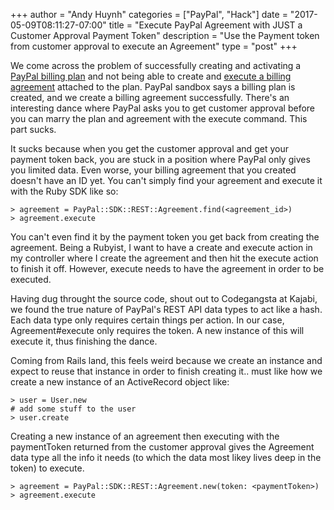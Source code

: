 +++
author = "Andy Huynh"
categories = ["PayPal", "Hack"]
date = "2017-05-09T08:11:27-07:00"
title = "Execute PayPal Agreement with JUST a Customer Approval Payment Token"
description = "Use the Payment token from customer approval to execute an Agreement"
type = "post"
+++

We come across the problem of successfully creating and activating a [PayPal billing plan](https://developer.paypal.com/docs/integration/direct/billing-plans-and-agreements/#create-a-plan) and not being able to create and [execute a billing agreement](https://developer.paypal.com/docs/integration/direct/billing-plans-and-agreements/#execute-an-agreement) attached to the plan. PayPal sandbox says a billing plan is created, and we create a billing agreement successfully. There's an interesting dance where PayPal asks you to get customer approval before you can marry the plan and agreement with the execute command. This part sucks.

It sucks because when you get the customer approval and get your payment token back, you are stuck in a position where PayPal only gives you limited data. Even worse, your billing agreement that you created doesn't have an ID yet. You can't simply find your agreement and execute it with the Ruby SDK like so: 

```
> agreement = PayPal::SDK::REST::Agreement.find(<agreement_id>)
> agreement.execute
```

You can't even find it by the payment token you get back from creating the agreement. Being a Rubyist, I want to have a create and execute action in my controller where I create the agreement and then hit the execute action to finish it off. However, execute needs to have the agreement in order to be executed.

Having dug throught the source code, shout out to Codegangsta at Kajabi, we found the true nature of PayPal's REST API data types to act like a hash. Each data type only requires certain things per action. In our case, Agreement#execute only requires the token. A new instance of this will execute it, thus finishing the dance.

Coming from Rails land, this feels weird because we create an instance and expect to reuse that instance in order to finish creating it.. must like how we create a new instance of an ActiveRecord object like:

```
> user = User.new
# add some stuff to the user
> user.create
```

Creating a new instance of an agreement then executing with the paymentToken returned from the customer approval gives the Agreement data type all the info it needs (to which the data most likey lives deep in the token) to execute. 

```
> agreement = PayPal::SDK::REST::Agreement.new(token: <paymentToken>)
> agreement.execute
```
